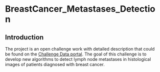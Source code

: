 # BreastCancer_Metastases_Detection

## Introduction
The project is an open challenge work with detailed description that could be found on the [Challenge Data portal](https://challengedata.ens.fr/participants/challenges/18/). The goal of this challenge is to develop new algorithms to detect lymph node metastases in histological images of patients diagnosed with breast cancer.
